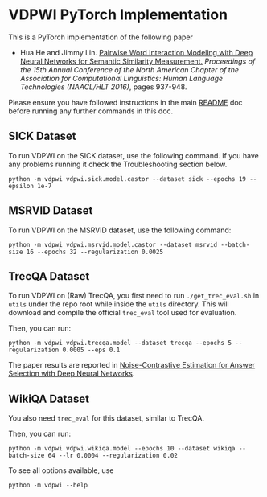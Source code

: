 # VDPWI PyTorch Implementation

This is a PyTorch implementation of the following paper

* Hua He and Jimmy Lin. [Pairwise Word Interaction Modeling with Deep Neural Networks for Semantic Similarity Measurement.](http://www.aclweb.org/anthology/N16-1108) *Proceedings of the 15th Annual Conference of the North American Chapter of the Association for Computational Linguistics: Human Language Technologies (NAACL/HLT 2016)*, pages 937-948.


Please ensure you have followed instructions in the main [README](../README.md) doc before running any further commands in this doc.

## SICK Dataset

To run VDPWI on the SICK dataset, use the following command. If you have any problems running it check the Troubleshooting section below.

```
python -m vdpwi vdpwi.sick.model.castor --dataset sick --epochs 19 --epsilon 1e-7
```

## MSRVID Dataset

To run VDPWI on the MSRVID dataset, use the following command:
```
python -m vdpwi vdpwi.msrvid.model.castor --dataset msrvid --batch-size 16 --epochs 32 --regularization 0.0025
```

## TrecQA Dataset

To run VDPWI on (Raw) TrecQA, you first need to run `./get_trec_eval.sh` in `utils` under the repo root while inside the `utils` directory. This will download and compile the official `trec_eval` tool used for evaluation.

Then, you can run:
```
python -m vdpwi vdpwi.trecqa.model --dataset trecqa --epochs 5 --regularization 0.0005 --eps 0.1
```

The paper results are reported in [Noise-Contrastive Estimation for Answer Selection with Deep Neural Networks](https://dl.acm.org/citation.cfm?id=2983872).

## WikiQA Dataset

You also need `trec_eval` for this dataset, similar to TrecQA.

Then, you can run:
```
python -m vdpwi vdpwi.wikiqa.model --epochs 10 --dataset wikiqa --batch-size 64 --lr 0.0004 --regularization 0.02
```

To see all options available, use
```
python -m vdpwi --help
```
